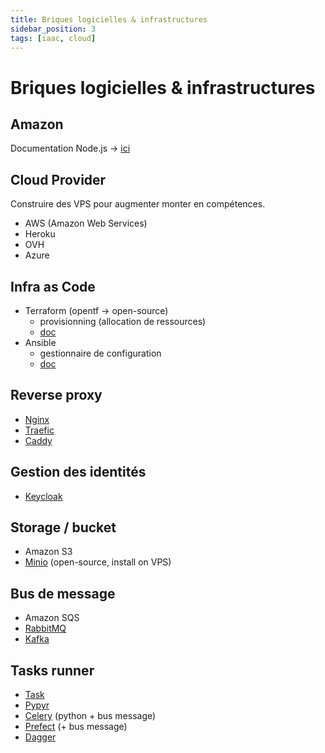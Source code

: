 ```yaml
---
title: Briques logicielles & infrastructures
sidebar_position: 3
tags: [iaac, cloud]
---
```


# Briques logicielles & infrastructures

## Amazon
Documentation Node.js -> [ici](https://docs.aws.amazon.com/sdk-for-javascript/v3/developer-guide/javascript_sqs_code_examples.html#scenarios)

## Cloud Provider
Construire des VPS pour augmenter monter en compétences.

- AWS (Amazon Web Services)
- Heroku
- OVH
- Azure

## Infra as Code
- Terraform (opentf -> open-source)
  - provisionning (allocation de ressources)
  - [doc](https://registry.terraform.io)
- Ansible
  - gestionnaire de configuration
  - [doc](https://docs.ansible.com/ansible/latest/index.html)

## Reverse proxy
- [Nginx](https://nginx.org/en/docs/)
- [Traefic](https://traefik.io)
- [Caddy](https://caddyserver.com)

## Gestion des identités
- [Keycloak](https://www.keycloak.org)

## Storage / bucket
- Amazon S3
- [Minio](https://min.io) (open-source, install on VPS)

## Bus de message
- Amazon SQS
- [RabbitMQ](https://www.rabbitmq.com)
- [Kafka](https://kafka.apache.org)

## Tasks runner
- [Task](https://taskfile.dev)
- [Pypyr](https://pypyr.io/)
- [Celery](https://docs.celeryq.dev/en/stable/getting-started/introduction.html) (python + bus message)
- [Prefect](https://www.prefect.io) (+ bus message)
- [Dagger](https://dagger.io)